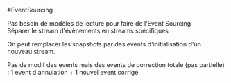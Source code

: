 #EventSourcing

Pas besoin de modèles de lecture pour faire de l'Event Sourcing  
Séparer le stream d'évènements en streams spécifiques  
  
On peut remplacer les snapshots par des events d'initialisation d'un nouveau stream.  
  
Pas de modif des events mais des events de correction totale (pas partielle) : 1 event d'annulation + 1 nouvel event corrigé
